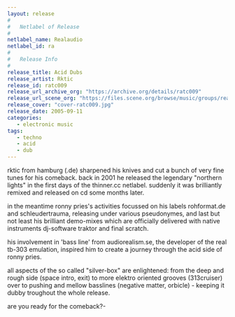 ```yaml
---
layout: release
#
#   Netlabel of Release
#
netlabel_name: Realaudio
netlabel_id: ra
#
#   Release Info
#
release_title: Acid Dubs
release_artist: Rktic
release_id: ratc009
release_url_archive_org: "https://archive.org/details/ratc009"
release_url_scene_org: "https://files.scene.org/browse/music/groups/realaudio/"
release_cover: "cover-ratc009.jpg"
release_date: 2005-09-11
categories:
   - electronic music
tags:
   - techno
   - acid
   - dub
---
```

rktic from hamburg (.de) sharpened his knives and cut a bunch of very fine tunes for his comeback. back in 2001 he released the legendary "northern lights" in the first days of the thinner.cc netlabel. suddenly it was brilliantly remixed and released on cd some months later.

in the meantime ronny pries's activities focussed on his labels rohformat.de and schleudertrauma, releasing under various pseudonymes, and last but not least his brilliant demo-mixes which are officially delivered with native instruments dj-software traktor and final scratch.

his involvement in 'bass line' from audiorealism.se, the developer of the real tb-303 emulation, inspired him to create a journey through the acid side of ronny pries.

all aspects of the so called "silver-box" are enlightened: from the deep and rough side (space intro, exit) to more elektro oriented grooves (313cruiser) over to pushing and mellow basslines (negative matter, orbicle) - keeping it dubby troughout the whole release.

are you ready for the comeback?-